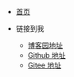 <!-- _navbar.md -->

- [首页](./README.md)

- 链接到我
  - [博客园地址](https://www.cnblogs.com/yolocatcat)
  - [Github 地址](https://github.com/yujiayue123)
  - [Gitee 地址](https://gitee.com/yujiayue123)
